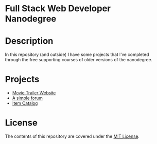 # Full Stack Web Developer Nanodegree
# Description
In this repository (and outside) I have some projects that I've completed through the free supporting courses of older versions of the nanodegree.

# Projects
* [Movie Trailer Website](https://github.com/Nostrand/Fresh_tomatoes)
* [A simple forum](https://github.com/Nostrand/fullstack-nanodegree-projects/tree/master/vagrant/forum)
* [Item Catalog](https://github.com/Nostrand/fullstack-nanodegree-projects/tree/master/vagrant/catalog)

# License
The contents of this repository are covered under the [MIT License](https://github.com/udacity/ud777-writing-readmes/blob/master/LICENSE).
